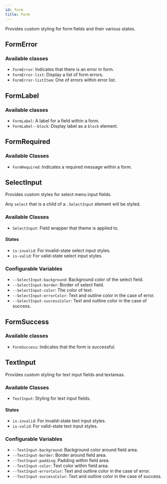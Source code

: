 ```yaml
---
id: form
title: Form
---
```


Provides custom styling for form fields and their various states.

## FormError

### Available classes

* `FormError`: Indicates that there is an error in form.
* `FormError-list`: Display a list of form errors.
* `FormError-listItem`: One of errors within error list.

## FormLabel

### Available classes

* `FormLabel`: A label for a field within a form.
* `FormLabel--block`: Display label as a `block` element.


## FormRequired

### Available Classes

* `FormRequired`: Indicates a required message within a form.

## SelectInput

Provides custom styles for select menu input fields.

Any `select` that is a child of a `.SelectInput` element will be styled.

### Available Classes

* `SelectInput`: Field wrapper that theme is applied to.

#### States

* `is-invalid`: For invalid-state select input styles.
* `is-valid`: For valid-state select input styles.

### Configurable Variables

* `--SelectInput-background`: Background color of the select field.
* `--SelectInput-border`: Border of select field.
* `--SelectInput-color`: The color of text.
* `--SelectInput-errorColor`: Text and outline color in the case of error.
* `--SelectInput-successColor`: Text and outline color in the case of success.


## FormSuccess

### Available classes

* `FormSuccess`: Indicates that the form is successful.


## TextInput

Provides custom styling for text input fields and textareas.

### Available Classes

* `TextInput`: Styling for text input fields.

#### States

* `is-invalid`: For invalid-state text input styles.
* `is-valid`: For valid-state text input styles.

### Configurable Variables

* `--TextInput-background`: Background color around field area.
* `--TextInput-border`: Border around field area.
* `--TextInput-padding`: Padding within field area.
* `--TextInput-color`: Text color within field area.
* `--TextInput-errorColor`: Text and outline color in the case of error.
* `--TextInput-successColor`: Text and outline color in the case of success.
